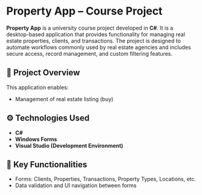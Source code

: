 # Property App – Course Project

**Property App** is a university course project developed in **C#**. It is a desktop-based application that provides functionality for managing real estate properties, clients, and transactions. The project is designed to automate workflows commonly used by real estate agencies and includes secure access, record management, and custom filtering features.

## 📌 Project Overview

This application enables:
- Management of real estate listing (buy)


## ⚙️ Technologies Used

- **C#**
- **Windows Forms**
- **Visual Studio (Development Environment)**

## 🧠 Key Functionalities

- Forms: Clients, Properties, Transactions, Property Types, Locations, etc.
- Data validation and UI navigation between forms
